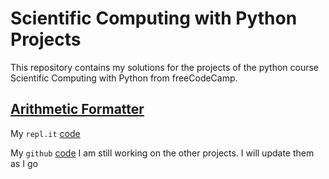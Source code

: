 # Scientific Computing with Python Projects
This repository contains my solutions for the projects of the python course Scientific Computing with Python from freeCodeCamp.

## [Arithmetic Formatter](https://www.freecodecamp.org/learn/scientific-computing-with-python/scientific-computing-with-python-projects/arithmetic-formatter)
My `repl.it` [code](https://replit.com/@VarunKanna1/boilerplate-arithmetic-formatter)

My `github` [code](https://github.com/varun-kanna/scientific-computing-with-python/tree/main/arithmetic_arranger)
I am still working on the other projects. I will update them as I go
